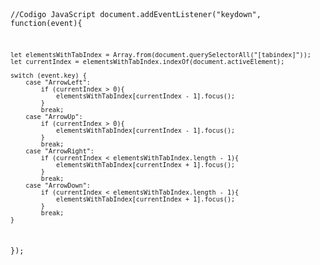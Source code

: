 <Code language='javascript'>

//Codigo JavaScript
document.addEventListener("keydown", function(event){

    let elementsWithTabIndex = Array.from(document.querySelectorAll("[tabindex]"));
    let currentIndex = elementsWithTabIndex.indexOf(document.activeElement);

    switch (event.key) {
        case "ArrowLeft":
            if (currentIndex > 0){
                elementsWithTabIndex[currentIndex - 1].focus();
            }
            break;
        case "ArrowUp":
            if (currentIndex > 0){
                elementsWithTabIndex[currentIndex - 1].focus();
            }
            break;
        case "ArrowRight":
            if (currentIndex < elementsWithTabIndex.length - 1){
                elementsWithTabIndex[currentIndex + 1].focus();
            }
            break;
        case "ArrowDown":
            if (currentIndex < elementsWithTabIndex.length - 1){
                elementsWithTabIndex[currentIndex + 1].focus();
            }
            break;
    }
});

</Code>
